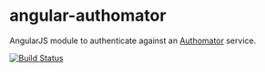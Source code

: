 # angular-authomator

AngularJS module to authenticate against an [Authomator](https://github.com/authomator/authomator) service.

[![Build Status](https://travis-ci.org/authomator/angular-authomator.svg?branch=master)](https://travis-ci.org/authomator/angular-authomator)
